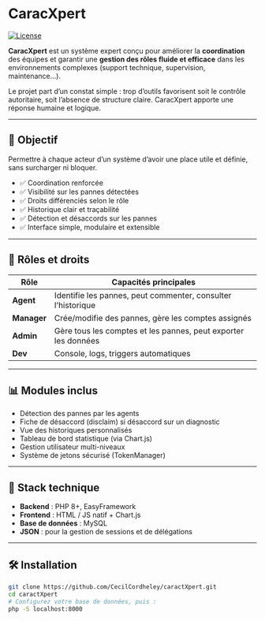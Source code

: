 # CaracXpert

[![License](https://img.shields.io/badge/License-Apache_2.0-blue.svg)](https://opensource.org/licenses/Apache-2.0)

**CaracXpert** est un système expert conçu pour améliorer la **coordination** des équipes et garantir une **gestion des rôles fluide et efficace** dans les environnements complexes (support technique, supervision, maintenance...).

Le projet part d’un constat simple : trop d’outils favorisent soit le contrôle autoritaire, soit l’absence de structure claire. CaracXpert apporte une réponse humaine et logique.

---

## 🚀 Objectif

Permettre à chaque acteur d’un système d’avoir une place utile et définie, sans surcharger ni bloquer.

- ✅ Coordination renforcée
- ✅ Visibilité sur les pannes détectées
- ✅ Droits différenciés selon le rôle
- ✅ Historique clair et traçabilité
- ✅ Détection et désaccords sur les pannes
- ✅ Interface simple, modulaire et extensible

---

## 🔐 Rôles et droits

| Rôle      | Capacités principales |
|-----------|------------------------|
| **Agent**   | Identifie les pannes, peut commenter, consulter l’historique |
| **Manager** | Crée/modifie des pannes, gère les comptes assignés |
| **Admin**   | Gère tous les comptes et les pannes, peut exporter les données |
| **Dev**     | Console, logs, triggers automatiques |

---

## 📊 Modules inclus

- Détection des pannes par les agents
- Fiche de désaccord (disclaim) si désaccord sur un diagnostic
- Vue des historiques personnalisés
- Tableau de bord statistique (via Chart.js)
- Gestion utilisateur multi-niveaux
- Système de jetons sécurisé (TokenManager)

---

## 🔧 Stack technique

- **Backend** : PHP 8+, EasyFramework
- **Frontend** : HTML / JS natif + Chart.js
- **Base de données** : MySQL
- **JSON** : pour la gestion de sessions et de délégations

---

## 🛠️ Installation

```bash
git clone https://github.com/CecilCordheley/caractXpert.git
cd caractXpert
# Configurez votre base de données, puis :
php -S localhost:8000